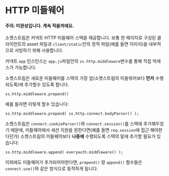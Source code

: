 <!--# HTTP Middleware-->
# HTTP 미들웨어

<!--#### Warning: Incomplete. More to follow-->
#### 주의: 미완성입니다. 계속 적을꺼에요.

<!--SocketStream provides a stack of Connect HTTP middleware which is used internally to serve single-page clients, asset files and static files (e.g. images) in `client/static`.-->
소켓스트림은 커넥트 HTTP 미들웨어 스택을 재공합니다. 보통 한 페이지로 구성된 클라이언트의 asset 파일과 `client/static`안의 정적 파일(예를 들면 이미지)을 내부적으로 서빙하기 위해 사용합니다.

<!--The Connect `app` instance is accessible directly via the `ss.http.middleware` variable within `app.js`.-->
커낵트 `app` 인스턴스는 `app.js`파일안의 `ss.http.middleware`변수를 통해 직접 억세스가 가능합니다.

<!--SocketStream allows you to prepend new middleware to the top of the stack (to be processed BEFORE SocketStream middleware) using:-->
소켓스트림은 새로운 미들웨어를 스택의 가장 앞(소켓스트림의 미들워어보다 **먼저** 수행되도록)에 추가할수 있도록 합니다.

    ss.http.middleware.prepend()

<!--For example you could add:-->
예를 들자면 이렇게 할수 있습니다:

    ss.http.middleware.prepend( ss.http.connect.bodyParser() );

<!--Because SocketStream adds `connect.cookieParser()` and `connect.session()` to the stack, if the middleware you're wanting to use requires sessions support (i.e. access to `req.session`) it will need to be appended to the bottom of the stack AFTER SocketStream middleware has been loaded as so:-->
소켓스트림은 `connect.cookieParser()`와 `connect.session()`를 스택에 추가해두었기 때문에, 미들웨어에서 세션 지원을 원한다면(예를 들면 `req.session`에 접근 해야한다던가) 소켓스트림의 미들웨어보다 **나중에** 수행되도록 스택의 밑에 추가할 필요가 있습니다:

    ss.http.middleware.append( everyauth.middleware() );

<!--Apart from determining where the middleware should be added, the `prepend()` and `append()` functions work in exactly the same way as `connect.use()`.-->
이외에도 미들웨어가 추가되어야한다면, `prepend()` 랑 `append()` 함수들은 `connect.use()`와 같은 방식으로 동작하게 됩니다.
